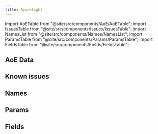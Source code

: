 ```yaml
---
title: Azurelight
---
```


import AoETable from "@site/src/components/AoE/AoETable";
import IssuesTable from "@site/src/components/Issues/IssuesTable";
import NamesList from "@site/src/components/Names/NamesList";
import ParamsTable from "@site/src/components/Params/ParamsTable";
import FieldsTable from "@site/src/components/Fields/FieldsTable";

## AoE Data

<AoETable item_key="azurelight" data_src="weapon" />

## Known issues

<IssuesTable item_key="azurelight" data_src="weapon" />

## Names

<NamesList item_key="azurelight" data_src="weapon" />

## Params

<ParamsTable item_key="azurelight" data_src="weapon" />

## Fields

<FieldsTable item_key="azurelight" data_src="weapon" />

